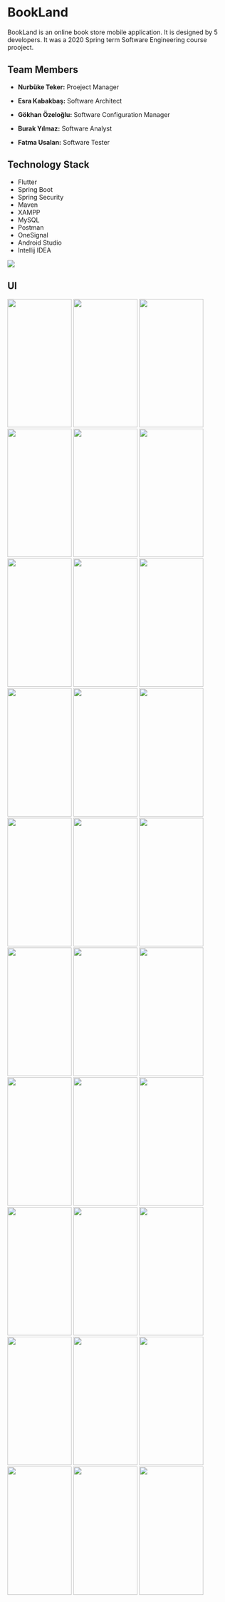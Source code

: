 # BookLand

BookLand is an online book store mobile application. It is designed by 5 developers. It was a 2020 Spring term Software Engineering course prooject. 

## Team Members

- **Nurbüke Teker:** Proeject Manager

- **Esra Kabakbaş:** Software Architect 

- **Gökhan Özeloğlu:** Software Configuration Manager

- **Burak Yılmaz:** Software Analyst

- **Fatma Usalan:** Software Tester

## Technology Stack

- Flutter 
- Spring Boot 
- Spring Security
- Maven
- XAMPP
- MySQL 
- Postman
- OneSignal
- Android Studio
- Intellij IDEA

![](Images/TechStack.png)

## UI


<img src="Images/HomePage.png" width=144 height=288/>  <img src="Images/Login.png" width=144 height=288/>  <img src="Images/Explore.png" width=144 height=288/> <img src="Images/BookDetails.png" width=144 height=288/> <img src="Images/BookDetails-2.png" width=144 height=288/> <img src="Images/WriteComment.png" width=144 height=288/> <img src="Images/SuccessComment.png" width=144 height=288/> <img src="Images/ViewComment.png" width=144 height=288/> <img src="Images/VoteSuccess.png" width=144 height=288/> <img src="Images/MyBasket.png" width=144 height=288/> <img src="Images/EmptyBasket.png" width=144 height=288/> <img src="Images/Updatebasket.png" width=144 height=288/> <img src="Images/ShippingCompany.png" width=144 height=288/> <img src="Images/ShippingCompany2.png" width=144 height=288/> <img src="Images/Payment.png" width=144 height=288/> <img src="Images/Drawer.png" width=144 height=288/> <img src="Images/Account.png" width=144 height=288/> <img src="Images/PersonalInfo.png" width=144 height=288/> <img src="Images/MyAddresses.png" width=144 height=288/> <img src="Images/UpdateAddress.png" width=144 height=288/> <img src="Images/AddAddressAfter.png" width=144 height=288/> <img src="Images/AddressDetails.png" width=144 height=288/> <img src="Images/Categories.png" width=144 height=288/> <img src="Images/WishList.png" width=144 height=288/> <img src="Images/Search2.png" width=144 height=288/> <img src="Images/AdminDrawer.png" width=144 height=288/> <img src="Images/AfterCreateCampaign.png" width=144 height=288/> <img src="Images/Notification.png" width=144 height=288/> <img src="Images/AfterNotify.png" width=144 height=288/> <img src="Images/NotifyResult.png" width=144 height=288/>
